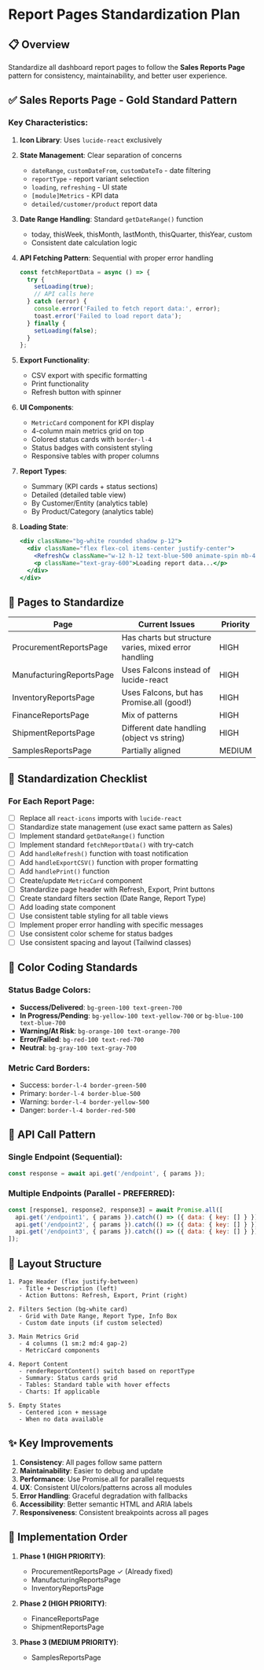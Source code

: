 # Report Pages Standardization Plan

## 📋 Overview
Standardize all dashboard report pages to follow the **Sales Reports Page** pattern for consistency, maintainability, and better user experience.

## ✅ Sales Reports Page - Gold Standard Pattern

### Key Characteristics:
1. **Icon Library**: Uses `lucide-react` exclusively
2. **State Management**: Clear separation of concerns
   - `dateRange`, `customDateFrom`, `customDateTo` - date filtering
   - `reportType` - report variant selection
   - `loading`, `refreshing` - UI state
   - `[module]Metrics` - KPI data
   - `detailed/customer/product` report data

3. **Date Range Handling**: Standard `getDateRange()` function
   - today, thisWeek, thisMonth, lastMonth, thisQuarter, thisYear, custom
   - Consistent date calculation logic

4. **API Fetching Pattern**: Sequential with proper error handling
   ```js
   const fetchReportData = async () => {
     try {
       setLoading(true);
       // API calls here
     } catch (error) {
       console.error('Failed to fetch report data:', error);
       toast.error('Failed to load report data');
     } finally {
       setLoading(false);
     }
   };
   ```

5. **Export Functionality**:
   - CSV export with specific formatting
   - Print functionality
   - Refresh button with spinner

6. **UI Components**:
   - `MetricCard` component for KPI display
   - 4-column main metrics grid on top
   - Colored status cards with `border-l-4`
   - Status badges with consistent styling
   - Responsive tables with proper columns

7. **Report Types**:
   - Summary (KPI cards + status sections)
   - Detailed (detailed table view)
   - By Customer/Entity (analytics table)
   - By Product/Category (analytics table)

8. **Loading State**:
   ```jsx
   <div className="bg-white rounded shadow p-12">
     <div className="flex flex-col items-center justify-center">
       <RefreshCw className="w-12 h-12 text-blue-500 animate-spin mb-4" />
       <p className="text-gray-600">Loading report data...</p>
     </div>
   </div>
   ```

## 🔄 Pages to Standardize

| Page | Current Issues | Priority |
|------|-----------------|----------|
| ProcurementReportsPage | Has charts but structure varies, mixed error handling | HIGH |
| ManufacturingReportsPage | Uses FaIcons instead of lucide-react | HIGH |
| InventoryReportsPage | Uses FaIcons, but has Promise.all (good!) | HIGH |
| FinanceReportsPage | Mix of patterns | HIGH |
| ShipmentReportsPage | Different date handling (object vs string) | HIGH |
| SamplesReportsPage | Partially aligned | MEDIUM |

## 📝 Standardization Checklist

### For Each Report Page:
- [ ] Replace all `react-icons` imports with `lucide-react`
- [ ] Standardize state management (use exact same pattern as Sales)
- [ ] Implement standard `getDateRange()` function
- [ ] Implement standard `fetchReportData()` with try-catch
- [ ] Add `handleRefresh()` function with toast notification
- [ ] Add `handleExportCSV()` function with proper formatting
- [ ] Add `handlePrint()` function
- [ ] Create/update `MetricCard` component
- [ ] Standardize page header with Refresh, Export, Print buttons
- [ ] Create standard filters section (Date Range, Report Type)
- [ ] Add loading state component
- [ ] Use consistent table styling for all table views
- [ ] Implement proper error handling with specific messages
- [ ] Use consistent color scheme for status badges
- [ ] Use consistent spacing and layout (Tailwind classes)

## 🎨 Color Coding Standards

### Status Badge Colors:
- **Success/Delivered**: `bg-green-100 text-green-700`
- **In Progress/Pending**: `bg-yellow-100 text-yellow-700` or `bg-blue-100 text-blue-700`
- **Warning/At Risk**: `bg-orange-100 text-orange-700`
- **Error/Failed**: `bg-red-100 text-red-700`
- **Neutral**: `bg-gray-100 text-gray-700`

### Metric Card Borders:
- Success: `border-l-4 border-green-500`
- Primary: `border-l-4 border-blue-500`
- Warning: `border-l-4 border-yellow-500`
- Danger: `border-l-4 border-red-500`

## 🔌 API Call Pattern

### Single Endpoint (Sequential):
```js
const response = await api.get('/endpoint', { params });
```

### Multiple Endpoints (Parallel - PREFERRED):
```js
const [response1, response2, response3] = await Promise.all([
  api.get('/endpoint1', { params }).catch(() => ({ data: { key: [] } })),
  api.get('/endpoint2', { params }).catch(() => ({ data: { key: [] } })),
  api.get('/endpoint3', { params }).catch(() => ({ data: { key: [] } }))
]);
```

## 📐 Layout Structure

```
1. Page Header (flex justify-between)
   - Title + Description (left)
   - Action Buttons: Refresh, Export, Print (right)

2. Filters Section (bg-white card)
   - Grid with Date Range, Report Type, Info Box
   - Custom date inputs (if custom selected)

3. Main Metrics Grid
   - 4 columns (1 sm:2 md:4 gap-2)
   - MetricCard components

4. Report Content
   - renderReportContent() switch based on reportType
   - Summary: Status cards grid
   - Tables: Standard table with hover effects
   - Charts: If applicable

5. Empty States
   - Centered icon + message
   - When no data available
```

## ✨ Key Improvements

1. **Consistency**: All pages follow same pattern
2. **Maintainability**: Easier to debug and update
3. **Performance**: Use Promise.all for parallel requests
4. **UX**: Consistent UI/colors/patterns across all modules
5. **Error Handling**: Graceful degradation with fallbacks
6. **Accessibility**: Better semantic HTML and ARIA labels
7. **Responsiveness**: Consistent breakpoints across all pages

## 🚀 Implementation Order

1. **Phase 1 (HIGH PRIORITY)**:
   - ProcurementReportsPage ✓ (Already fixed)
   - ManufacturingReportsPage
   - InventoryReportsPage

2. **Phase 2 (HIGH PRIORITY)**:
   - FinanceReportsPage
   - ShipmentReportsPage

3. **Phase 3 (MEDIUM PRIORITY)**:
   - SamplesReportsPage